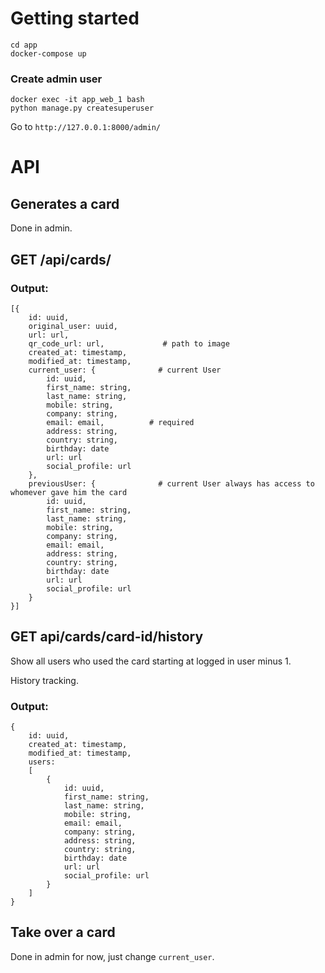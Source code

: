 # Getting started

```
cd app
docker-compose up
```

### Create admin user

```
docker exec -it app_web_1 bash
python manage.py createsuperuser
```

Go to `http://127.0.0.1:8000/admin/`



# API

## Generates a card

Done in admin.

## GET /api/cards/<uuid>

### Output:
```
[{
    id: uuid,
    original_user: uuid,
    url: url,
    qr_code_url: url,             # path to image
    created_at: timestamp,
    modified_at: timestamp,
    current_user: {              # current User
        id: uuid,
        first_name: string,
        last_name: string,
        mobile: string,
        company: string,
        email: email,          # required
        address: string,
        country: string,
        birthday: date
        url: url
        social_profile: url
    },
    previousUser: {              # current User always has access to whomever gave him the card
        id: uuid,
        first_name: string,
        last_name: string,
        mobile: string,
        company: string,
        email: email,
        address: string,
        country: string,
        birthday: date
        url: url
        social_profile: url
    }
}]
```

## GET api/cards/card-id/history

Show all users who used the card starting at logged in user minus 1.

History tracking.

### Output:

```
{
    id: uuid,
    created_at: timestamp,
    modified_at: timestamp,
    users:
    [
        {
            id: uuid,
            first_name: string,
            last_name: string,
            mobile: string,
            email: email,
            company: string,
            address: string,
            country: string,
            birthday: date
            url: url
            social_profile: url
        }
    ]
}
```

## Take over a card

Done in admin for now, just change `current_user`.

